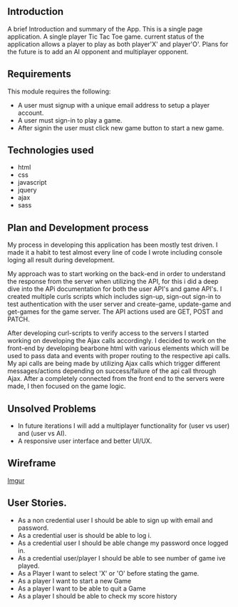 ## Introduction

A brief Introduction and summary of the App.
This is a single page application. A single player Tic Tac Toe game. current status of the application allows a player to play as both player'X' and player'O'. Plans for the future is to add an AI opponent and multiplayer opponent.

## Requirements

This module requires the following:
  - A user must signup with a unique email address to setup a player account.
  - A user must sign-in to play a game.
  - After signin the user must click new game button to start a new game.



## Technologies used

* html
* css
* javascript
* jquery
* ajax
* sass

## Plan and Development process

My process in developing this application has been mostly test driven. I made it a habit to test almost every line of code I wrote including console loging all result during development.

My approach was to start working on the back-end in order to understand the response from the server when utilizing the API, for this i did a deep dive into the APi documentation for both the user API's and game API's. I created multiple curls scripts which includes sign-up, sign-out sign-in  to test authentication with the user server and create-game, update-game and get-games for the game server. The API actions used are GET, POST and PATCH.

After developing curl-scripts to verify access to the servers I started working on developing the Ajax calls accordingly. I decided to work on the front-end by developing bearbone html with various elements which will be used to pass data and events with proper routing to the respective api calls. My api calls are being made by utilizing Ajax calls which trigger different messages/actions depending on success/failure of the api call through Ajax. After a completely connected from the front end to the servers were made, I then focused on the game logic.


## Unsolved Problems

  - In future iterations I will add a multiplayer functionality for (user vs user) and (user vs AI).
  - A responsive user interface and better UI/UX.

## Wireframe
[Imgur](https://i.imgur.com/fvJ5CFE.jpg?1)

## User Stories.
* As a non credential user I should be able to sign up with email and password.
* As a credential user is should be able to log i.
* As a credential user I should be able change my password once logged in.
* As a credential user/player I should be able to see number of game ive played.
* As a Player I want to select 'X' or 'O' before stating the game.
* As a player I want to start a new Game
* As a player I want to be able to quit a Game
* As a player I should be able to check my score history
